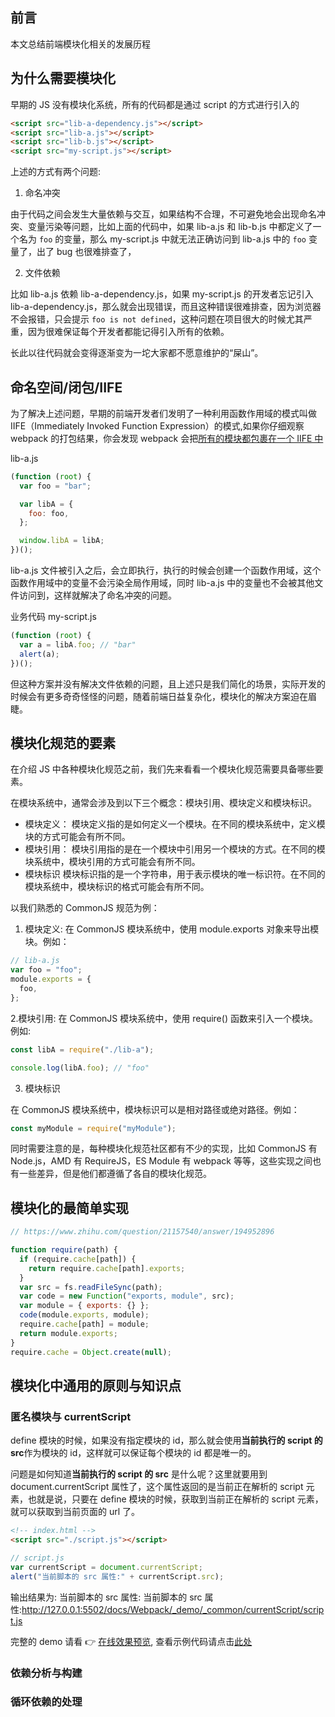 ## 前言

本文总结前端模块化相关的发展历程

## 为什么需要模块化

早期的 JS 没有模块化系统，所有的代码都是通过 script 的方式进行引入的

```html
<script src="lib-a-dependency.js"></script>
<script src="lib-a.js"></script>
<script src="lib-b.js"></script>
<script src="my-script.js"></script>
```

上述的方式有两个问题:

1. 命名冲突

由于代码之间会发生大量依赖与交互，如果结构不合理，不可避免地会出现命名冲突、变量污染等问题，比如上面的代码中，如果 lib-a.js 和 lib-b.js 中都定义了一个名为 `foo` 的变量，那么 my-script.js 中就无法正确访问到 lib-a.js 中的 `foo` 变量了，出了 bug 也很难排查了，

2.  文件依赖

比如 lib-a.js 依赖 lib-a-dependency.js，如果 my-script.js 的开发者忘记引入 lib-a-dependency.js，那么就会出现错误，而且这种错误很难排查，因为浏览器不会报错，只会提示 `foo is not defined`，这种问题在项目很大的时候尤其严重，因为很难保证每个开发者都能记得引入所有的依赖。

长此以往代码就会变得逐渐变为一坨大家都不愿意维护的“屎山”。

## 命名空间/闭包/IIFE

为了解决上述问题，早期的前端开发者们发明了一种利用函数作用域的模式叫做 IIFE（Immediately Invoked Function Expression）的模式,如果你仔细观察 webpack 的打包结果，你会发现 webpack 会把[所有的模块都包裹在一个 IIFE 中](https://github.com/chenxiaoyao6228/fe-notes/blob/main/Webpack/_demo/_webpack/modular/dist/main.js)

lib-a.js

```js
(function (root) {
  var foo = "bar";

  var libA = {
    foo: foo,
  };

  window.libA = libA;
})();
```

lib-a.js 文件被引入之后，会立即执行，执行的时候会创建一个函数作用域，这个函数作用域中的变量不会污染全局作用域，同时 lib-a.js 中的变量也不会被其他文件访问到，这样就解决了命名冲突的问题。

业务代码 my-script.js

```js
(function (root) {
  var a = libA.foo; // "bar"
  alert(a);
})();
```

但这种方案并没有解决文件依赖的问题，且上述只是我们简化的场景，实际开发的时候会有更多奇奇怪怪的问题，随着前端日益复杂化，模块化的解决方案迫在眉睫。

## 模块化规范的要素

在介绍 JS 中各种模块化规范之前，我们先来看看一个模块化规范需要具备哪些要素。

在模块系统中，通常会涉及到以下三个概念：模块引用、模块定义和模块标识。

- 模块定义： 模块定义指的是如何定义一个模块。在不同的模块系统中，定义模块的方式可能会有所不同。
- 模块引用： 模块引用指的是在一个模块中引用另一个模块的方式。在不同的模块系统中，模块引用的方式可能会有所不同。
- 模块标识 模块标识指的是一个字符串，用于表示模块的唯一标识符。在不同的模块系统中，模块标识的格式可能会有所不同。

以我们熟悉的 CommonJS 规范为例：

1. 模块定义: 在 CommonJS 模块系统中，使用 module.exports 对象来导出模块。例如：

```js
// lib-a.js
var foo = "foo";
module.exports = {
  foo,
};
```

2.模块引用: 在 CommonJS 模块系统中，使用 require() 函数来引入一个模块。例如:

```js
const libA = require("./lib-a");

console.log(libA.foo); // "foo"
```

3. 模块标识

在 CommonJS 模块系统中，模块标识可以是相对路径或绝对路径。例如：

```js
const myModule = require("myModule");
```

同时需要注意的是，每种模块化规范社区都有不少的实现，比如 CommonJS 有 Node.js，AMD 有 RequireJS，ES Module 有 webpack 等等，这些实现之间也有一些差异，但是他们都遵循了各自的模块化规范。

## 模块化的最简单实现

```js
// https://www.zhihu.com/question/21157540/answer/194952896

function require(path) {
  if (require.cache[path]) {
    return require.cache[path].exports;
  }
  var src = fs.readFileSync(path);
  var code = new Function("exports, module", src);
  var module = { exports: {} };
  code(module.exports, module);
  require.cache[path] = module;
  return module.exports;
}
require.cache = Object.create(null);
```

## 模块化中通用的原则与知识点

### 匿名模块与 currentScript

define 模块的时候，如果没有指定模块的 id，那么就会使用**当前执行的 script 的 src**作为模块的 id，这样就可以保证每个模块的 id 都是唯一的。

问题是如何知道**当前执行的 script 的 src** 是什么呢？这里就要用到 document.currentScript 属性了，这个属性返回的是当前正在解析的 script 元素，也就是说，只要在 define 模块的时候，获取到当前正在解析的 script 元素，就可以获取到当前页面的 url 了。

```html
<!-- index.html -->
<script src="./script.js"></script>
```

```js
// script.js
var currentScript = document.currentScript;
alert("当前脚本的 src 属性:" + currentScript.src);
```

输出结果为: 当前脚本的 src 属性: 当前脚本的 src 属性:http://127.0.0.1:5502/docs/Webpack/_demo/_common/currentScript/script.js

完整的 demo 请看 👉 [在线效果预览](./_demo/_common/currentScript/index.html), 查看示例代码请点击[此处](./_demo/_common/currentScript/index.html)

### 依赖分析与构建

### 循环依赖的处理
